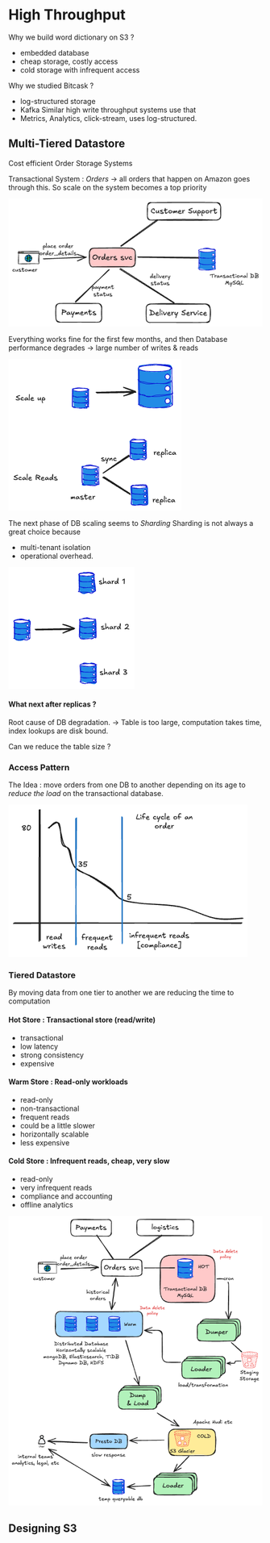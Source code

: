 # High Throughput

Why we build word dictionary on S3 ?

- embedded database
- cheap storage, costly access
- cold storage with infrequent access

Why we studied Bitcask ?

- log-structured storage
- Kafka  Similar high write throughput systems use that
- Metrics, Analytics, click-stream, uses log-structured.

## Multi-Tiered Datastore

Cost efficient Order Storage Systems

Transactional System : *Orders* -> all orders that happen on Amazon goes through this. So scale on the system becomes a top priority

![](assets/Pasted%20image%2020250918113142.png)

Everything works fine for the first few months, and then Database performance degrades -> large number of writes & reads

![](assets/Pasted%20image%2020250918113341.png)

The next phase of DB scaling seems to *Sharding*
Sharding is not always a great choice because

- multi-tenant isolation
- operational overhead.

![](assets/Pasted%20image%2020250918113515.png)

#### What next after replicas ?

Root cause of DB degradation. -> Table is too large, computation takes time, index lookups are disk bound.

Can we reduce the table size ?

### Access Pattern

The Idea : move orders from one DB to another depending on its age to *reduce the load* on the transactional database.

![](assets/Pasted%20image%2020250918113916.png)

### Tiered Datastore
By moving data from one tier to another we are reducing the time to computation

#### Hot Store : Transactional store (read/write)

- transactional
- low latency
- strong consistency
- expensive

#### Warm Store : Read-only workloads

- read-only
- non-transactional
- frequent reads
- could be a little slower
- horizontally scalable
- less expensive

#### Cold Store : Infrequent reads, cheap, very slow

- read-only
- very infrequent reads
- compliance and accounting
- offline analytics

![](assets/Pasted%20image%2020250918115830.png)



## Designing S3